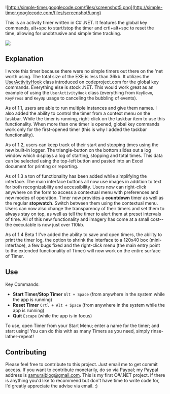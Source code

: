 ![http://simple-timer.googlecode.com/files/screenshot5.png](http://simple-timer.googlecode.com/files/screenshot5.png)

This is an activity timer written in C# .NET. It features the global key commands, alt+spc to start/stop the timer and crtl+alt+spc to reset the time, allowing for unobtrusive and simple time tracking.

[![](http://author.brothersoft.com/softimg/pick_100.gif)](http://www.brothersoft.com/simple-timer-300415.html)

## Explanation ##

I wrote this timer because there were no simple timers out there on the 'net worth using. The total size of the EXE is less than 36kb. It utilizes the [UserActivityHook](http://www.codeproject.com/csharp/globalhook.asp) class introduced on codeproject.com for the global key commands. Everything else is stock .NET. This would work great as an example of using the `UserActivityHook` class (everything from `KeyDown`, `KeyPress` and `KeyUp` usage to canceling the bubbling of events).

As of 1.1, users are able to run multiple instances and give them names. I also added the ability to control the timer from a context menu on the taskbar. While the timer is running, right-click on the taskbar item to use this functionality. When more than one timer is opened, global key commands work only for the first-opened timer (this is why I added the taskbar functionality).

As of 1.2, users can keep track of their start and stopping times using the new built-in logger. The triangle-button on the bottom slides out a log window which displays a log of starting, stopping and total times. This data can be selected using the top-left button and pasted into an Excel document for printing or reporting.

As of 1.3 a ton of functionality has been added while simplifying the interface. The main interface buttons all now use images in addition to text for both recognizability and accessibility. Users now can right-click anywhere on the form to access a contextual menu with preferences and new modes of operation. Timer now provides a **countdown** timer as well as the regular **stopwatch**. Switch between them using the contextual menu. Users can now also change the transparency of their timers and set them to always stay on top, as well as tell the timer to alert them at preset intervals of time. All of this new functionality and imagery has come at a small cost--the executable is now just over 110kb.

As of 1.4 Beta 1 I've added the ability to save and open timers, the ability to print the timer log, the option to shrink the interface to a 120x40 box (mini-interface), a few bugs fixed and the right-click menu (the main entry point to the extended functionality of Timer) will now work on the entire surface of Timer.

## Use ##

Key Commands:
  * **Start Timer/Stop Timer** `Alt + Space` (from anywhere in the system while the app is running)
  * **Reset Timer** `Crtl + Alt + Space` (from anywhere in the system while the app is running)
  * **Quit** `Escape` (while the app is in focus)

To use, open Timer from your Start Menu; enter a name for the timer; and start using! You can do this with as many Timers as you need, simply rinse-lather-repeat!

## Contributing ##
Please feel free to contribute to this project. Just email me to get commit access. If you want to contribute monetarily, do so via Paypal; my Paypal address is [samuraiblog@gmail.com](mailto:samuraiblog@gmail.com). This is my first C#/.NET project. If there is anything you'd like to recommend but don't have time to write code for, I'd greatly appreciate the advise via email. :)